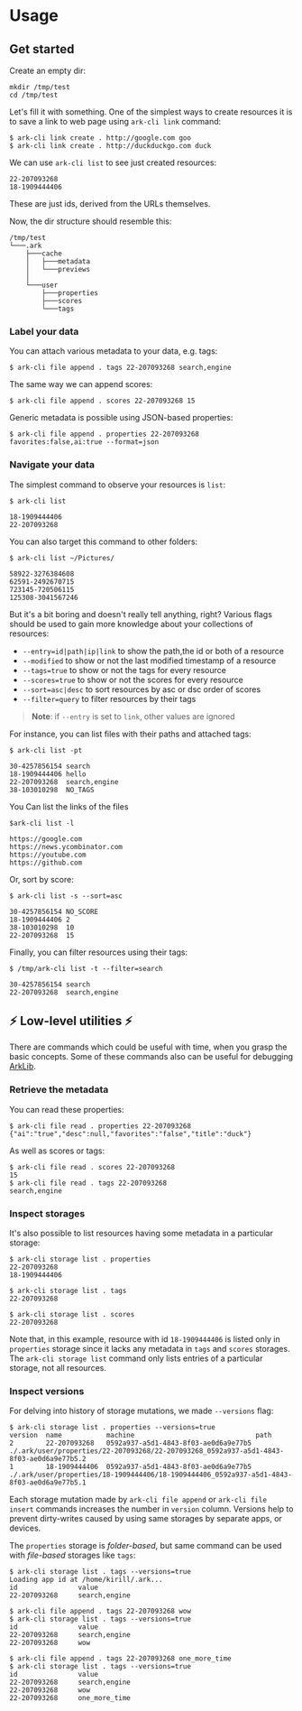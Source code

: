 # Usage

## Get started

Create an empty dir:

```
mkdir /tmp/test
cd /tmp/test
```

Let's fill it with something. One of the simplest ways to create resources it is to save a link to web page using `ark-cli link` command:

```
$ ark-cli link create . http://google.com goo
$ ark-cli link create . http://duckduckgo.com duck
```

We can use `ark-cli list` to see just created resources:

```
22-207093268
18-1909444406
```

These are just ids, derived from the URLs themselves.

Now, the dir structure should resemble this:

```
/tmp/test
└───.ark
    ├───cache
    │   ├───metadata
    │   └───previews
    │
    └───user
        ├───properties
        ├───scores
        └───tags
```

### Label your data

You can attach various metadata to your data, e.g. tags:

```
$ ark-cli file append . tags 22-207093268 search,engine
```

The same way we can append scores:

```
$ ark-cli file append . scores 22-207093268 15
```

Generic metadata is possible using JSON-based properties:

```
$ ark-cli file append . properties 22-207093268 favorites:false,ai:true --format=json
```

### Navigate your data

The simplest command to observe your resources is `list`:

```
$ ark-cli list

18-1909444406
22-207093268
```

You can also target this command to other folders:

```
$ ark-cli list ~/Pictures/

58922-3276384608
62591-2492670715
723145-720506115
125308-3041567246
```

But it's a bit boring and doesn't really tell anything, right? Various flags should be used to gain more knowledge about your collections of resources:

- `--entry=id|path|ip|link` to show the path,the id or both of a resource
- `--modified` to show or not the last modified timestamp of a resource
- `--tags=true` to show or not the tags for every resource
- `--scores=true` to show or not the scores for every resource
- `--sort=asc|desc` to sort resources by asc or dsc order of scores
- `--filter=query` to filter resources by their tags

> **Note**: if `--entry` is set to `link`, other values are ignored

For instance, you can list files with their paths and attached tags:

```
$ ark-cli list -pt

30-4257856154 search
18-1909444406 hello
22-207093268  search,engine
38-103010298  NO_TAGS
```

You Can list the links of the files

```
$ark-cli list -l

https://google.com
https://news.ycombinator.com
https://youtube.com
https://github.com

```

Or, sort by score:

```
$ ark-cli list -s --sort=asc

30-4257856154 NO_SCORE
18-1909444406 2
38-103010298  10
22-207093268  15
```

Finally, you can filter resources using their tags:

```
$ /tmp/ark-cli list -t --filter=search

30-4257856154 search
22-207093268  search,engine
```

## :zap: Low-level utilities :zap:

There are commands which could be useful with time, when you grasp the basic concepts. Some of these commands also can be useful for debugging [ArkLib](https://github.com/ARK-Builders/ark-rust).

### Retrieve the metadata

You can read these properties:

```
$ ark-cli file read . properties 22-207093268
{"ai":"true","desc":null,"favorites":"false","title":"duck"}
```

As well as scores or tags:

```
$ ark-cli file read . scores 22-207093268
15
$ ark-cli file read . tags 22-207093268
search,engine
```

### Inspect storages

It's also possible to list resources having some metadata in a particular storage:

```
$ ark-cli storage list . properties
22-207093268
18-1909444406

$ ark-cli storage list . tags
22-207093268

$ ark-cli storage list . scores
22-207093268
```

Note that, in this example, resource with id `18-1909444406` is listed only in `properties` storage since it lacks any metadata in `tags` and `scores` storages. The `ark-cli storage list` command only lists entries of a particular storage, not all resources.

### Inspect versions

For delving into history of storage mutations, we made `--versions` flag:

```
$ ark-cli storage list . properties --versions=true
version  name           machine                              path
2        22-207093268   0592a937-a5d1-4843-8f03-ae0d6a9e77b5 ./.ark/user/properties/22-207093268/22-207093268_0592a937-a5d1-4843-8f03-ae0d6a9e77b5.2
1        18-1909444406  0592a937-a5d1-4843-8f03-ae0d6a9e77b5 ./.ark/user/properties/18-1909444406/18-1909444406_0592a937-a5d1-4843-8f03-ae0d6a9e77b5.1
```

Each storage mutation made by `ark-cli file append` or `ark-cli file insert` commands increases the number in `version` column. Versions help to prevent dirty-writes caused by using same storages by separate apps, or devices.

The `properties` storage is _folder-based_, but same command can be used with _file-based_ storages like `tags`:

```
$ ark-cli storage list . tags --versions=true
Loading app id at /home/kirill/.ark...
id               value
22-207093268     search,engine

$ ark-cli file append . tags 22-207093268 wow
$ ark-cli storage list . tags --versions=true
id               value
22-207093268     search,engine
22-207093268     wow

$ ark-cli file append . tags 22-207093268 one_more_time
$ ark-cli storage list . tags --versions=true
id               value
22-207093268     search,engine
22-207093268     wow
22-207093268     one_more_time
```
